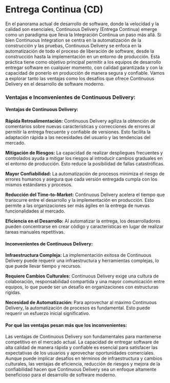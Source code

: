 # Entrega Continua (CD)

En el panorama actual de desarrollo de software, donde la velocidad y la calidad son esenciales, Continuous Delivery (Entrega Continua) emerge como un paradigma que lleva la Integración Continua un paso más allá. Si bien Continuous Integration se centra en la automatización de la construcción y las pruebas, Continuous Delivery se enfoca en la automatización de todo el proceso de liberación de software, desde la construcción hasta la implementación en un entorno de producción. Esta práctica tiene como objetivo principal permitir a los equipos de desarrollo entregar software en cualquier momento, con calidad garantizada y con la capacidad de ponerlo en producción de manera segura y confiable. Vamos a explorar tanto las ventajas como los desafíos que ofrece Continuous Delivery en el desarrollo de software moderno.

### **Ventajas e Inconvenientes de Continuous Delivery:**

#### **Ventajas de Continuous Delivery:**

**Rápida Retroalimentación:** Continuous Delivery agiliza la obtención de comentarios sobre nuevas características y correcciones de errores al permitir la entrega frecuente y confiable de versiones. Esto facilita la adaptación rápida a las necesidades del usuario y las tendencias del mercado.

**Mitigación de Riesgos:** La capacidad de realizar despliegues frecuentes y controlados ayuda a mitigar los riesgos al introducir cambios graduales en el entorno de producción. Esto reduce la posibilidad de fallas catastróficas.

**Mayor Confiabilidad:** La automatización de procesos minimiza el riesgo de errores humanos y asegura que cada versión entregada cumpla con los mismos estándares y procesos.

**Reducción del Time-to-Market:** Continuous Delivery acelera el tiempo que transcurre entre el desarrollo y la implementación en producción. Esto permite a las organizaciones ser más ágiles en la entrega de nuevas funcionalidades al mercado.

**Eficiencia en el Desarrollo:** Al automatizar la entrega, los desarrolladores pueden concentrarse en crear código y características en lugar de realizar tareas manuales repetitivas.

#### **Inconvenientes de Continuous Delivery:**

**Infraestructura Compleja:** La implementación exitosa de Continuous Delivery puede requerir una infraestructura y herramientas complejas, lo que puede llevar tiempo y recursos.

**Requiere Cambios Culturales:** Continuous Delivery exige una cultura de colaboración, responsabilidad compartida y una mayor comunicación entre equipos, lo que puede ser un desafío en organizaciones con estructuras rígidas.

**Necesidad de Automatización:** Para aprovechar al máximo Continuous Delivery, la automatización de procesos es fundamental. Esto puede requerir un esfuerzo inicial significativo.

#### **Por qué las ventajas pesan más que los inconvenientes:**

Las ventajas de Continuous Delivery son fundamentales para mantenerse competitivo en el mercado actual. La capacidad de entregar software de alta calidad de manera rápida y confiable es esencial para satisfacer las expectativas de los usuarios y aprovechar oportunidades comerciales. Aunque puede implicar desafíos en términos de infraestructura y cambios culturales, las ventajas de eficiencia, reducción de riesgos y mejora de la confiabilidad hacen que Continuous Delivery sea un enfoque altamente beneficioso para el desarrollo de software moderno.

###
